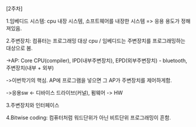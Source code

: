 [2주차]

1.임베디드 시스템: cpu 내장 시스템, 소프트웨어를 내장한 시스템 => 응용 용도가 정해져있음.

2.주변장치: 컴퓨터는 프로그래밍 대상 cpu / 임베디드는 주변장치를 프로그래밍하는 대상으로 봄.

->AP: Core CPU(compiler), IPD(내부주변장치), EPD(외부주변장치) - bluetooth, 주변장치(내부 + 외부)

->이번학기의 핵심. AP에 프로그램을 넣으면 그 AP가 주변장치를 제어하게함.

->응용sw <- 디바이스 드라이브(커널), 펌웨어 -> HW

3.주변장치와 인터페이스

4.Bitwise coding: 컴퓨터처럼 워드단위가 아닌 비트단위 프로그래밍이 흔함.


